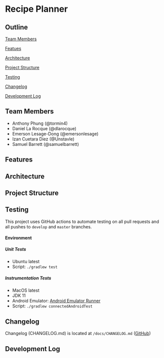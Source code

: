 # Recipe Planner

## Outline

[Team Members](#team-members)

[Featues](#features)

[Architecture](#architecture)

[Project Structure](#project-structure)

[Testing](#testing)

[Changelog](#changelog)

[Development Log](#development-log)

## Team Members

- Anthony Phung (@tormin4)
- Daniel La Rocque (@dlarocque)
- Emerson Lesage-Dong (@emersonlesage)
- Izan Cuetara Diez (@Unstavle)
- Samuel Barrett (@samuelbarrett)

## Features

## Architecture

## Project Structure

## Testing

This project uses GitHub actions to automate testing on all pull requests and all pushes to `develop` and `master` branches.

#### Environment

##### Unit Tests

- Ubuntu latest
- Script: `./gradlew test`

##### Instrumentation Tests

- MacOS latest
- JDK 11
- Android Emulator: [Android Emulator Runner](https://github.com/ReactiveCircus/android-emulator-runner)
- Script: `./gradlew connectedAndroidTest`

## Changelog

Changelog (CHANGELOG.md) is located at `/docs/CHANGELOG.md` ([GitHub](https://github.com/dlarocque/recipe-planner/blob/iteration1/docs/CHANGELOG.md]))

## Development Log

